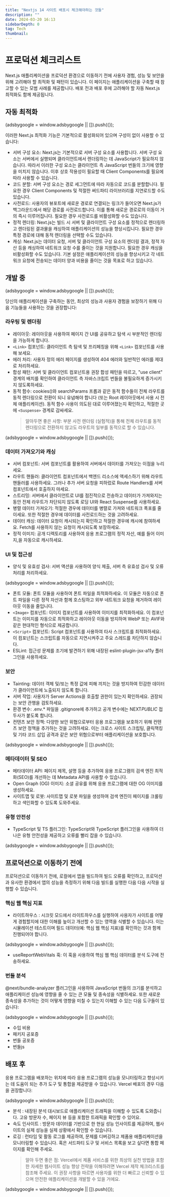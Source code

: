 ```yaml
---
title: "Nextjs 14 사이트 배포시 체크해야하는 것들"
description: ""
date: 2024-03-20 16:13
sidebarDepth: 0
tag: Tech
thumbnail:
---
```


# 프로덕션 체크리스트

Next.js 애플리케이션을 프로덕션 환경으로 이동하기 전에 사용자 경험, 성능 및 보안을 위해 고려해야 할 최적화 및 패턴이 있습니다.
이 페이지는 애플리케이션을 구축할 때 참고할 수 있는 모범 사례를 제공합니다. 배포 전과 배포 후에 고려해야 할 자동 Next.js 최적화도 함께 제공됩니다.

## 자동 최적화

<!-- ui-log 수평형 -->

<ins class="adsbygoogle"
      style="display:block"
      data-ad-client="ca-pub-4877378276818686"
      data-ad-slot="9743150776"
      data-ad-format="auto"
      data-full-width-responsive="true"></ins>
<component is="script">
(adsbygoogle = window.adsbygoogle || []).push({});
</component>

이러한 Next.js 최적화 기능은 기본적으로 활성화되어 있으며 구성이 없이 사용할 수 있습니다:

- 서버 구성 요소: Next.js는 기본적으로 서버 구성 요소를 사용합니다. 서버 구성 요소는 서버에서 실행되며 클라이언트에서 렌더링하는 데 JavaScript가 필요하지 않습니다. 따라서 이러한 구성 요소는 클라이언트 측 JavaScript 번들의 크기에 영향을 미치지 않습니다. 이후 상호 작용성이 필요할 때 Client Components를 필요에 따라 사용할 수 있습니다.
- 코드 분할: 서버 구성 요소는 경로 세그먼트에 따라 자동으로 코드를 분할합니다. 필요한 경우 Client Components 및 적절한 써드파티 라이브러리를 지연로드할 수도 있습니다.
- 사전로드: 사용자의 뷰포트에 새로운 경로로 연결되는 링크가 들어오면 Next.js가 백그라운드에서 해당 경로를 사전로드합니다. 이를 통해 새로운 경로로의 이동이 거의 즉시 이루어집니다. 필요한 경우 사전로드를 비활성화할 수도 있습니다.
- 정적 렌더링: Next.js는 빌드 시 서버 및 클라이언트 구성 요소를 정적으로 렌더링하고 렌더링된 결과물을 캐싱하여 애플리케이션의 성능을 향상시킵니다. 필요한 경우 특정 경로에 대해 동적 렌더링을 선택할 수도 있습니다.
- 캐싱: Next.js는 데이터 요청, 서버 및 클라이언트 구성 요소의 렌더링 결과, 정적 자산 등을 캐싱하여 네트워크 요청 수를 줄이는 것을 지원합니다. 필요한 경우 캐싱을 비활성화할 수도 있습니다.
  기본 설정은 애플리케이션의 성능을 향상시키고 각 네트워크 요청에 전송되는 데이터 양과 비용을 줄이는 것을 목표로 하고 있습니다.

## 개발 중

<!-- ui-log 수평형 -->

<ins class="adsbygoogle"
      style="display:block"
      data-ad-client="ca-pub-4877378276818686"
      data-ad-slot="9743150776"
      data-ad-format="auto"
      data-full-width-responsive="true"></ins>
<component is="script">
(adsbygoogle = window.adsbygoogle || []).push({});
</component>

당신의 애플리케이션을 구축하는 동안, 최상의 성능과 사용자 경험을 보장하기 위해 다음 기능들을 사용하는 것을 권장합니다:

### 라우팅 및 렌더링

- 레이아웃: 레이아웃을 사용하여 페이지 간 UI를 공유하고 탐색 시 부분적인 렌더링을 가능하게 합니다.
- `<Link>` 컴포넌트: 클라이언트 측 탐색 및 프리페칭을 위해 `<Link>` 컴포넌트를 사용해 보세요.
- 에러 처리: 사용자 정의 에러 페이지를 생성하여 404 에러와 일반적인 에러를 제대로 처리하세요.
- 합성 패턴: 서버 및 클라이언트 컴포넌트용 권장 합성 패턴을 따르고, "use client" 경계의 배치를 확인하여 클라이언트 측 자바스크립트 번들을 불필요하게 증가시키지 않도록하세요.
- 동적 함수: cookies()와 searchParams 프롭과 같은 동적 함수들이 전체 라우트를 동적 렌더링으로 전환이 되니 유념해야 합니다 (또는 Root 레이아웃에서 사용 시 전체 애플리케이션). 동적 함수 사용이 의도된 대로 이루어졌는지 확인하고, 적절한 곳에 `<Suspense>` 경계로 감싸세요.
  > 알아두면 좋은 사항: 부분 사전 렌더링 (실험적)을 통해 전체 라우트를 동적 렌더링으로 전환하지 않고도 라우트의 일부를 동적으로 할 수 있습니다.

<!-- ui-log 수평형 -->

<ins class="adsbygoogle"
      style="display:block"
      data-ad-client="ca-pub-4877378276818686"
      data-ad-slot="9743150776"
      data-ad-format="auto"
      data-full-width-responsive="true"></ins>
<component is="script">
(adsbygoogle = window.adsbygoogle || []).push({});
</component>

### 데이터 가져오기와 캐싱

- 서버 컴포넌트: 서버 컴포넌트를 활용하여 서버에서 데이터를 가져오는 이점을 누리세요.
- 라우트 핸들러: 클라이언트 컴포넌트에서 백엔드 리소스에 액세스하기 위해 라우트 핸들러를 사용하세요. 그러나 추가 서버 요청을 피하렀로 Route Handlers를 서버 컴포넌트에서 호출하지 마세요.
- 스트리밍: 서버에서 클라이언트로 UI를 점진적으로 전송하고 데이터가 가져와지는 동안 전체 라우트가 차단되지 않도록 로딩 UI와 React Suspense를 사용하세요.
- 병렬 데이터 가져오기: 적절한 경우에 데이터를 병렬로 가져와 네트워크 폭포를 줄이세요. 또한 적절한 경우에 데이터를 사전로드하는 것을 고려하세요.
- 데이터 캐싱: 데이터 요청이 캐시되는지 확인하고 적절한 경우에 캐시에 참여하세요. Fetch를 사용하지 않는 요청이 캐시되도록 보장하세요.
- 정적 이미지: 공개 디렉토리를 사용하여 응용 프로그램의 정적 자산, 예를 들어 이미지,을 자동으로 캐시하세요.

### UI 및 접근성

- 양식 및 유효성 검사: 서버 액션을 사용하여 양식 제출, 서버 측 유효성 검사 및 오류 처리를 처리하세요.

<!-- ui-log 수평형 -->

<ins class="adsbygoogle"
      style="display:block"
      data-ad-client="ca-pub-4877378276818686"
      data-ad-slot="9743150776"
      data-ad-format="auto"
      data-full-width-responsive="true"></ins>
<component is="script">
(adsbygoogle = window.adsbygoogle || []).push({});
</component>

- 폰트 모듈: 폰트 모듈을 사용하여 폰트 파일을 최적화하세요. 이 모듈은 자동으로 폰트 파일을 다른 정적 자산과 함께 호스팅하고 외부 네트워크 요청을 제거하여 레이아웃 이동을 줄입니다.
- `<Image>` 컴포넌트: 이미지 컴포넌트를 사용하여 이미지를 최적화하세요. 이 컴포넌트는 이미지를 자동으로 최적화하고 레이아웃 이동을 방지하며 WebP 또는 AVIF와 같은 현대적인 형식으로 제공합니다.
- `<Script>` 컴포넌트: Script 컴포넌트를 사용하여 타사 스크립트를 최적화하세요. 이 컴포넌트는 스크립트를 자동으로 지연시켜주고 주요 스레드를 차단하지 않습니다.
- ESLint: 접근성 문제를 조기에 발견하기 위해 내장된 eslint-plugin-jsx-a11y 플러그인을 사용하세요.

### 보안

- Tainting: 데이터 객체 및/또는 특정 값에 피해 끼치는 것을 방지하여 민감한 데이터가 클라이언트에 노출되지 않도록 합니다.
- 서버 작업: 사용자가 Server Actions을 호출할 권한이 있는지 확인하세요. 권장되는 보안 관행을 검토하세요.
- 환경 변수: .env.\* 파일을 .gitignore에 추가하고 공개 변수에는 NEXT*PUBLIC* 접두사가 붙도록 합니다.
- 컨텐츠 보안 정책: 다양한 보안 위협으로부터 응용 프로그램을 보호하기 위해 컨텐츠 보안 정책을 추가하는 것을 고려하세요. 이는 크로스 사이트 스크립팅, 클릭잭킹 및 기타 코드 삽입 공격과 같은 보안 위협으로부터 애플리케이션을 보호합니다.

<!-- ui-log 수평형 -->

<ins class="adsbygoogle"
      style="display:block"
      data-ad-client="ca-pub-4877378276818686"
      data-ad-slot="9743150776"
      data-ad-format="auto"
      data-full-width-responsive="true"></ins>
<component is="script">
(adsbygoogle = window.adsbygoogle || []).push({});
</component>

### 메타데이터 및 SEO

- 메타데이터 API: 페이지 제목, 설명 등을 추가하여 응용 프로그램의 검색 엔진 최적화(SEO)를 개선하는 데 Metadata API를 사용할 수 있습니다.
- Open Graph (OG) 이미지: 소셜 공유를 위해 응용 프로그램에 대한 OG 이미지를 생성하세요.
- 사이트맵 및 로봇: 사이트맵 및 로봇 파일을 생성하여 검색 엔진이 페이지를 크롤링하고 색인화할 수 있도록 도와주세요.

### 유형 안전성

- TypeScript 및 TS 플러그인: TypeScript와 TypeScript 플러그인을 사용하여 더 나은 유형 안전성을 제공하고 오류를 빨리 잡을 수 있습니다.

<!-- ui-log 수평형 -->

<ins class="adsbygoogle"
      style="display:block"
      data-ad-client="ca-pub-4877378276818686"
      data-ad-slot="9743150776"
      data-ad-format="auto"
      data-full-width-responsive="true"></ins>
<component is="script">
(adsbygoogle = window.adsbygoogle || []).push({});
</component>

## 프로덕션으로 이동하기 전에

프로덕션으로 이동하기 전에, 로컬에서 앱을 빌드하여 빌드 오류를 확인하고, 프로덕션과 유사한 환경에서 앱의 성능을 측정하기 위해 다음 빌드를 실행한 다음 다음 시작을 실행할 수 있습니다.

### 핵심 웹 핵심 지표

- 라이트하우스
  : 시크릿 모드에서 라이트하우스를 실행하여 사용자가 사이트를 어떻게 경험할지에 대한 이해를 높이고 개선할 수 있는 영역을 식별할 수 있습니다. 이는 시뮬레이션 테스트이며 필드 데이터(예: 핵심 웹 핵심 지표)를 확인하는 것과 함께 진행되어야 합니다.

<!-- ui-log 수평형 -->

<ins class="adsbygoogle"
      style="display:block"
      data-ad-client="ca-pub-4877378276818686"
      data-ad-slot="9743150776"
      data-ad-format="auto"
      data-full-width-responsive="true"></ins>
<component is="script">
(adsbygoogle = window.adsbygoogle || []).push({});
</component>

- useReportWebVitals 훅: 이 훅을 사용하여 핵심 웹 핵심 데이터를 분석 도구에 전송하세요.

### 번들 분석

@next/bundle-analyzer 플러그인을 사용하여 JavaScript 번들의 크기를 분석하고 애플리케이션 성능에 영향을 줄 수 있는 큰 모듈 및 종속성을 식별하세요. 또한 새로운 종속성을 추가하는 것이 어떻게 영향을 미칠 수 있는지 이해할 수 있는 다음 도구들이 있습니다:

<!-- ui-log 수평형 -->

<ins class="adsbygoogle"
      style="display:block"
      data-ad-client="ca-pub-4877378276818686"
      data-ad-slot="9743150776"
      data-ad-format="auto"
      data-full-width-responsive="true"></ins>
<component is="script">
(adsbygoogle = window.adsbygoogle || []).push({});
</component>

- 수입 비용
- 패키지 공포증
- 번들 공포증
- 번들js

## 배포 후

응용 프로그램을 배포하는 위치에 따라 응용 프로그램의 성능을 모니터링하고 향상시키는 데 도움이 되는 추가 도구 및 통합을 제공받을 수 있습니다.
Vercel 배포의 경우 다음을 권장합니다:

<!-- ui-log 수평형 -->

<ins class="adsbygoogle"
      style="display:block"
      data-ad-client="ca-pub-4877378276818686"
      data-ad-slot="9743150776"
      data-ad-format="auto"
      data-full-width-responsive="true"></ins>
<component is="script">
(adsbygoogle = window.adsbygoogle || []).push({});
</component>

- 분석
  : 내장된 분석 대시보드로 애플리케이션 트래픽을 이해할 수 있도록 도와줍니다. 고유 방문자 수, 페이지 뷰 등을 포함한 트래픽을 확인할 수 있어요.
- 속도 인사이트
  : 방문자 데이터를 기반으로 한 현실 성능 인사이트를 제공하여, 웹사이트의 실제 성능을 실제 상황에서 확인할 수 있습니다.
- 로깅
  : 런타임 및 활동 로그를 제공하여, 문제를 디버깅하고 제품용 애플리케이션을 모니터링할 수 있습니다. 혹은 서드파티 도구 및 서비스 목록을 보고 싶다면 통합 페이지를 확인해 주세요.
  > 알아 두면 좋은 점:
  > Vercel에서 제품 서비스를 위한 최상의 실천 방법을 포함한 자세한 웹사이트 성능 향상 전략을 이해하려면 Vercel 제작 체크리스트를 참조해 주세요.
  > 이 권장 사항을 따르면 사용자를 위한 더 빠르고 신뢰할 수 있으며 안전한 애플리케이션을 개발할 수 있을 거에요.

<!-- ui-log 수평형 -->

<ins class="adsbygoogle"
      style="display:block"
      data-ad-client="ca-pub-4877378276818686"
      data-ad-slot="9743150776"
      data-ad-format="auto"
      data-full-width-responsive="true"></ins>
<component is="script">
(adsbygoogle = window.adsbygoogle || []).push({});
</component>
